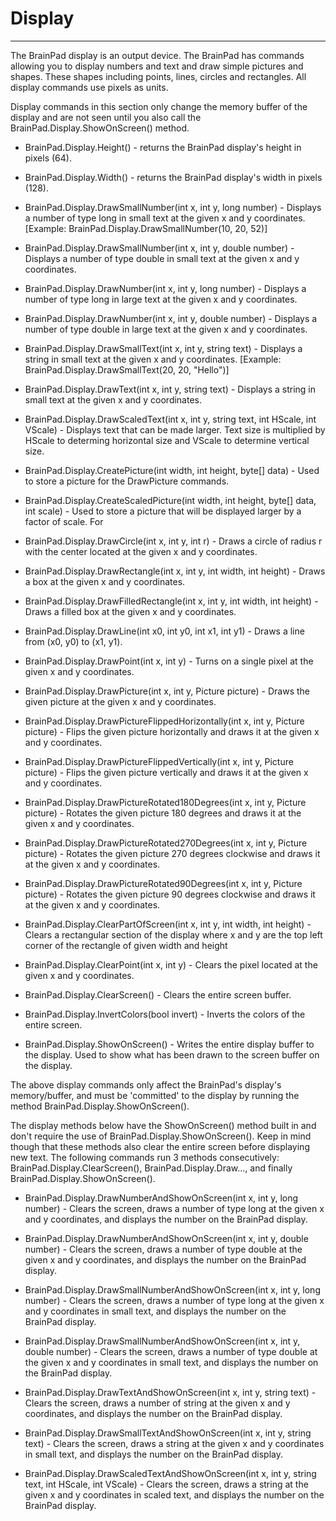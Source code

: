 # Display
---
The BrainPad display is an output device. The BrainPad has commands allowing you to display numbers and text and draw simple pictures and shapes. These shapes including points, lines, circles and rectangles. All display commands use pixels as units.

Display commands in this section only change the memory buffer of the display and are not seen until you also call the BrainPad.Display.ShowOnScreen() method.  
 
* BrainPad.Display.Height() - returns the BrainPad display's height in pixels (64). 

* BrainPad.Display.Width() - returns the BrainPad display's width in pixels (128).
 
* BrainPad.Display.DrawSmallNumber(int x, int y, long number) - Displays a number of type long in small text at the given x and y coordinates. [Example: BrainPad.Display.DrawSmallNumber(10, 20, 52)]

* BrainPad.Display.DrawSmallNumber(int x, int y, double number) - Displays a number of type double in small text at the given x and y coordinates.

* BrainPad.Display.DrawNumber(int x, int y, long number) - Displays a number of type long in large text at the given x and y coordinates.

* BrainPad.Display.DrawNumber(int x, int y, double number) - Displays a number of type double in large text at the given x and y coordinates. 

* BrainPad.Display.DrawSmallText(int x, int y, string text) - Displays a string in small text at the given x and y coordinates. [Example: BrainPad.Display.DrawSmallText(20, 20, "Hello")]  

* BrainPad.Display.DrawText(int x, int y, string text) - Displays a string in small text at the given x and y coordinates.

* BrainPad.Display.DrawScaledText(int x, int y, string text, int HScale, int VScale) - Displays text that can be made larger. Text size is multiplied by HScale to determing horizontal size and VScale to determine vertical size.
 
* BrainPad.Display.CreatePicture(int width, int height, byte[] data) - Used to store a picture for the DrawPicture commands.

* BrainPad.Display.CreateScaledPicture(int width, int height, byte[] data, int scale) - Used to store a picture that will be displayed larger by a factor of scale. For
 
* BrainPad.Display.DrawCircle(int x, int y, int r) - Draws a circle of radius r with the center located at the given x and y coordinates.  

* BrainPad.Display.DrawRectangle(int x, int y, int width, int height) - Draws a box at the given x and y coordinates.

* BrainPad.Display.DrawFilledRectangle(int x, int y, int width, int height) - Draws a filled box at the given x and y coordinates.   

* BrainPad.Display.DrawLine(int x0, int y0, int x1, int y1) - Draws a line from (x0, y0) to (x1, y1).  

* BrainPad.Display.DrawPoint(int x, int y) - Turns on a single pixel at the given x and y coordinates.
 
* BrainPad.Display.DrawPicture(int x, int y, Picture picture) - Draws the given picture at the given x and y coordinates.

* BrainPad.Display.DrawPictureFlippedHorizontally(int x, int y, Picture picture) - Flips the given picture horizontally and draws it at the given x and y coordinates.

* BrainPad.Display.DrawPictureFlippedVertically(int x, int y, Picture picture) - Flips the given picture vertically and draws it at the given x and y coordinates. 

* BrainPad.Display.DrawPictureRotated180Degrees(int x, int y, Picture picture) - Rotates the given picture 180 degrees and draws it at the given x and y coordinates. 

* BrainPad.Display.DrawPictureRotated270Degrees(int x, int y, Picture picture) - Rotates the given picture 270 degrees clockwise and draws it at the given x and y coordinates.

* BrainPad.Display.DrawPictureRotated90Degrees(int x, int y, Picture picture) - Rotates the given picture 90 degrees clockwise and draws it at the given x and y coordinates.
                         
* BrainPad.Display.ClearPartOfScreen(int x, int y, int width, int height) - Clears a rectangular section of the display where x and y are the top left corner of the rectangle of given width and height 
 
* BrainPad.Display.ClearPoint(int x, int y) - Clears the pixel located at the given x and y coordinates.  

* BrainPad.Display.ClearScreen() - Clears the entire screen buffer. 

* BrainPad.Display.InvertColors(bool invert) - Inverts the colors of the entire screen.

* BrainPad.Display.ShowOnScreen() - Writes the entire display buffer to the display. Used to show what has been drawn to the screen buffer on the display.
 
The above display commands only affect the BrainPad's display's memory/buffer, and must be 'committed' to the display by running the method BrainPad.Display.ShowOnScreen().

The display methods below have the ShowOnScreen() method built in and don't require the use of BrainPad.Display.ShowOnScreen(). Keep in mind though that these methods also clear the entire screen before displaying new text. The following commands run 3 methods consecutively: BrainPad.Display.ClearScreen(), BrainPad.Display.Draw..., and finally BrainPad.Display.ShowOnScreen().  
 
* BrainPad.Display.DrawNumberAndShowOnScreen(int x, int y, long number) - Clears the screen, draws a number of type long at the given x and y coordinates, and displays the number on the BrainPad display.

* BrainPad.Display.DrawNumberAndShowOnScreen(int x, int y, double number) - Clears the screen, draws a number of type double at the given x and y coordinates, and displays the number on the BrainPad display.

* BrainPad.Display.DrawSmallNumberAndShowOnScreen(int x, int y, long number) - Clears the screen, draws a number of type long at the given x and y coordinates in small text, and displays the number on the BrainPad display.

* BrainPad.Display.DrawSmallNumberAndShowOnScreen(int x, int y, double number) - Clears the screen, draws a number of type double at the given x and y coordinates in small text, and displays the number on the BrainPad display.

* BrainPad.Display.DrawTextAndShowOnScreen(int x, int y, string text) - Clears the screen, draws a number of string at the given x and y coordinates, and displays the number on the BrainPad display.    

* BrainPad.Display.DrawSmallTextAndShowOnScreen(int x, int y, string text) - Clears the screen, draws a string at the given x and y coordinates in small text, and displays the number on the BrainPad display.    

* BrainPad.Display.DrawScaledTextAndShowOnScreen(int x, int y, string text, int HScale, int VScale) - Clears the screen, draws a string at the given x and y coordinates in scaled text, and displays the number on the BrainPad display.    